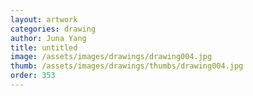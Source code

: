 ```yaml
---
layout: artwork
categories: drawing
author: Juna Yang
title: untitled
image: /assets/images/drawings/drawing004.jpg
thumb: /assets/images/drawings/thumbs/drawing004.jpg
order: 353
---
```

